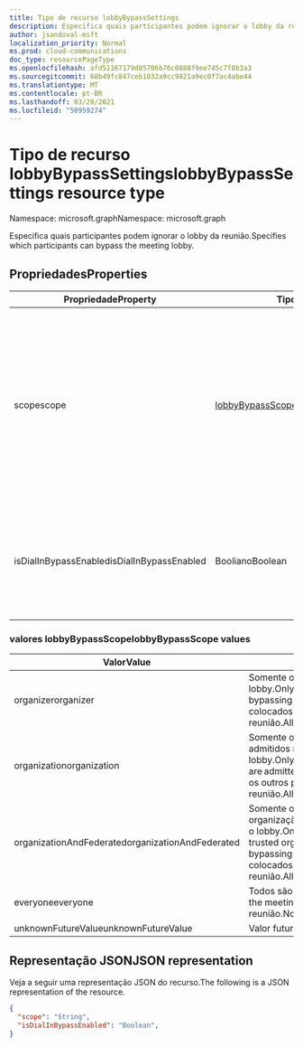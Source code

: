 ```yaml
---
title: Tipo de recurso lobbyBypassSettings
description: Especifica quais participantes podem ignorar o lobby da reunião.
author: jsandoval-msft
localization_priority: Normal
ms.prod: cloud-communications
doc_type: resourcePageType
ms.openlocfilehash: afd51167179d85706b76c0888f9ee745c7f8b3a3
ms.sourcegitcommit: 68b49fc847ceb1032a9cc9821a9ec0f7ac4abe44
ms.translationtype: MT
ms.contentlocale: pt-BR
ms.lasthandoff: 03/20/2021
ms.locfileid: "50959274"
---
```

# <a name="lobbybypasssettings-resource-type"></a><span data-ttu-id="d9f9e-103">Tipo de recurso lobbyBypassSettings</span><span class="sxs-lookup"><span data-stu-id="d9f9e-103">lobbyBypassSettings resource type</span></span>

<span data-ttu-id="d9f9e-104">Namespace: microsoft.graph</span><span class="sxs-lookup"><span data-stu-id="d9f9e-104">Namespace: microsoft.graph</span></span>

<span data-ttu-id="d9f9e-105">Especifica quais participantes podem ignorar o lobby da reunião.</span><span class="sxs-lookup"><span data-stu-id="d9f9e-105">Specifies which participants can bypass the meeting lobby.</span></span>

## <a name="properties"></a><span data-ttu-id="d9f9e-106">Propriedades</span><span class="sxs-lookup"><span data-stu-id="d9f9e-106">Properties</span></span>

| <span data-ttu-id="d9f9e-107">Propriedade</span><span class="sxs-lookup"><span data-stu-id="d9f9e-107">Property</span></span>              | <span data-ttu-id="d9f9e-108">Tipo</span><span class="sxs-lookup"><span data-stu-id="d9f9e-108">Type</span></span>             | <span data-ttu-id="d9f9e-109">Descrição</span><span class="sxs-lookup"><span data-stu-id="d9f9e-109">Description</span></span>                                                                                                                                                          |
| --------------------- | ---------------- | -------------------------------------------------------------------------------------------------------------------------------------------------------------------- |
| <span data-ttu-id="d9f9e-110">scope</span><span class="sxs-lookup"><span data-stu-id="d9f9e-110">scope</span></span>                 | [<span data-ttu-id="d9f9e-111">lobbyBypassScope</span><span class="sxs-lookup"><span data-stu-id="d9f9e-111">lobbyBypassScope</span></span>](#lobbybypassscope-values) | <span data-ttu-id="d9f9e-112">Especifica o tipo de participantes que são automaticamente admitidos em uma reunião, ignorando o lobby.</span><span class="sxs-lookup"><span data-stu-id="d9f9e-112">Specifies the type of participants that are automatically admitted into a meeting, bypassing the lobby.</span></span> <span data-ttu-id="d9f9e-113">Os valores possíveis são listados na tabela a seguir.</span><span class="sxs-lookup"><span data-stu-id="d9f9e-113">Possible values are listed in the following table.</span></span> <span data-ttu-id="d9f9e-114">Opcional.</span><span class="sxs-lookup"><span data-stu-id="d9f9e-114">Optional.</span></span> |
| <span data-ttu-id="d9f9e-115">isDialInBypassEnabled</span><span class="sxs-lookup"><span data-stu-id="d9f9e-115">isDialInBypassEnabled</span></span> | <span data-ttu-id="d9f9e-116">Booliano</span><span class="sxs-lookup"><span data-stu-id="d9f9e-116">Boolean</span></span>          | <span data-ttu-id="d9f9e-117">Especifica se os chamadores de discagem sempre podem ou não ignorar o lobby.</span><span class="sxs-lookup"><span data-stu-id="d9f9e-117">Specifies whether or not to always let dial-in callers bypass the lobby.</span></span> <span data-ttu-id="d9f9e-118">Opcional.</span><span class="sxs-lookup"><span data-stu-id="d9f9e-118">Optional.</span></span>                                                                                   |

### <a name="lobbybypassscope-values"></a><span data-ttu-id="d9f9e-119">valores lobbyBypassScope</span><span class="sxs-lookup"><span data-stu-id="d9f9e-119">lobbyBypassScope values</span></span>

| <span data-ttu-id="d9f9e-120">Valor</span><span class="sxs-lookup"><span data-stu-id="d9f9e-120">Value</span></span>                    | <span data-ttu-id="d9f9e-121">Descrição</span><span class="sxs-lookup"><span data-stu-id="d9f9e-121">Description</span></span>                                                                                                                                                                     |
| ------------------------ | ------------------------------------------------------------------------------------------------------------------------------------------------------------------------------- |
| <span data-ttu-id="d9f9e-122">organizer</span><span class="sxs-lookup"><span data-stu-id="d9f9e-122">organizer</span></span>                | <span data-ttu-id="d9f9e-123">Somente o organizador é admitido na reunião, ignorando o lobby.</span><span class="sxs-lookup"><span data-stu-id="d9f9e-123">Only the organizer is admitted into the meeting, bypassing the lobby.</span></span> <span data-ttu-id="d9f9e-124">Todos os outros participantes são colocados no lobby da reunião.</span><span class="sxs-lookup"><span data-stu-id="d9f9e-124">All other participants are placed in the meeting lobby.</span></span>                                                   |
| <span data-ttu-id="d9f9e-125">organization</span><span class="sxs-lookup"><span data-stu-id="d9f9e-125">organization</span></span>             | <span data-ttu-id="d9f9e-126">Somente os participantes da mesma empresa são admitidos na reunião, ignorando o lobby.</span><span class="sxs-lookup"><span data-stu-id="d9f9e-126">Only the participants from the same company are admitted into the meeting, bypassing the lobby.</span></span> <span data-ttu-id="d9f9e-127">Todos os outros participantes são colocados no lobby da reunião.</span><span class="sxs-lookup"><span data-stu-id="d9f9e-127">All other participants are placed in the meeting lobby.</span></span>                         |
| <span data-ttu-id="d9f9e-128">organizationAndFederated</span><span class="sxs-lookup"><span data-stu-id="d9f9e-128">organizationAndFederated</span></span> | <span data-ttu-id="d9f9e-129">Somente os participantes da mesma empresa ou organização confiável são admitidos na reunião, ignorando o lobby.</span><span class="sxs-lookup"><span data-stu-id="d9f9e-129">Only the participants from the same company or trusted organization are admitted into the meeting, bypassing the lobby.</span></span> <span data-ttu-id="d9f9e-130">Todos os outros participantes são colocados no lobby da reunião.</span><span class="sxs-lookup"><span data-stu-id="d9f9e-130">All other participants are placed in the meeting lobby.</span></span> |
| <span data-ttu-id="d9f9e-131">everyone</span><span class="sxs-lookup"><span data-stu-id="d9f9e-131">everyone</span></span>                 | <span data-ttu-id="d9f9e-132">Todos são admitidos na reunião.</span><span class="sxs-lookup"><span data-stu-id="d9f9e-132">Everyone is admitted into the meeting.</span></span> <span data-ttu-id="d9f9e-133">Nenhum participante é colocado no lobby da reunião.</span><span class="sxs-lookup"><span data-stu-id="d9f9e-133">No participants are placed in the meeting lobby.</span></span>                                                                                         |
| <span data-ttu-id="d9f9e-134">unknownFutureValue</span><span class="sxs-lookup"><span data-stu-id="d9f9e-134">unknownFutureValue</span></span>       | <span data-ttu-id="d9f9e-135">Valor futuro desconhecido.</span><span class="sxs-lookup"><span data-stu-id="d9f9e-135">Unknow future value.</span></span>                                                                                                                                                            |

## <a name="json-representation"></a><span data-ttu-id="d9f9e-136">Representação JSON</span><span class="sxs-lookup"><span data-stu-id="d9f9e-136">JSON representation</span></span>

<span data-ttu-id="d9f9e-137">Veja a seguir uma representação JSON do recurso.</span><span class="sxs-lookup"><span data-stu-id="d9f9e-137">The following is a JSON representation of the resource.</span></span>

<!-- {
  "blockType": "resource",
  "optionalProperties": [],
  "@odata.type": "microsoft.graph.lobbyBypassSettings"
}-->
```json
{
  "scope": "String",
  "isDialInBypassEnabled": "Boolean",
}
```

<!-- uuid: 8fcb5dbc-d5aa-4681-8e31-b001d5168d79
2015-10-25 14:57:30 UTC -->
<!--
{
  "type": "#page.annotation",
  "description": "lobbyBypassSettings resource",
  "keywords": "",
  "section": "documentation",
  "tocPath": "",
  "suppressions": []
}
-->
